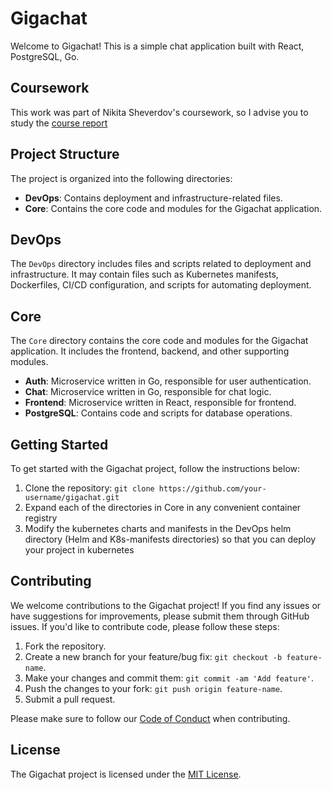 # Gigachat

Welcome to Gigachat! This is a simple chat application built with React, PostgreSQL, Go.

## Coursework

This work was part of Nikita Sheverdov's coursework, so I advise you to study the [course report](https://www.overleaf.com/read/pncrvxygzjfp)

## Project Structure

The project is organized into the following directories:

- **DevOps**: Contains deployment and infrastructure-related files.
- **Core**: Contains the core code and modules for the Gigachat application.

## DevOps

The `DevOps` directory includes files and scripts related to deployment and infrastructure. It may contain files such as Kubernetes manifests, Dockerfiles, CI/CD 
configuration, and scripts for automating deployment.

## Core

The `Core` directory contains the core code and modules for the Gigachat application. It includes the frontend, backend, and other supporting modules.

- **Auth**: Microservice written in Go, responsible for user authentication.
- **Chat**:  Microservice written in Go, responsible for chat logic.
- **Frontend**:  Microservice written in React, responsible for frontend.
- **PostgreSQL**: Contains code and scripts for database operations.

## Getting Started

To get started with the Gigachat project, follow the instructions below:

1. Clone the repository: `git clone https://github.com/your-username/gigachat.git`
2. Expand each of the directories in Core in any convenient container registry
3. Modify the kubernetes charts and manifests in the DevOps helm directory (Helm and K8s-manifests directories) so that you can deploy your project in kubernetes

## Contributing

We welcome contributions to the Gigachat project! If you find any issues or have suggestions for improvements, please submit them through GitHub issues. If you'd like to 
contribute code, please follow these steps:

1. Fork the repository.
2. Create a new branch for your feature/bug fix: `git checkout -b feature-name`.
3. Make your changes and commit them: `git commit -am 'Add feature'`.
4. Push the changes to your fork: `git push origin feature-name`.
5. Submit a pull request.

Please make sure to follow our [Code of Conduct](./CODE_OF_CONDUCT.md) when contributing.

## License

The Gigachat project is licensed under the [MIT License](./LICENSE).

